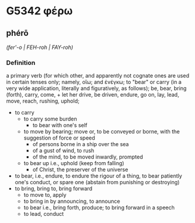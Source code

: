 # G5342 φέρω

## phérō

_(fer'-o | FEH-roh | FAY-roh)_

### Definition

a primary verb (for which other, and apparently not cognate ones are used in certain tenses only; namely, οἴω; and ἐνέγκω; to "bear" or carry (in a very wide application, literally and figuratively, as follows); be, bear, bring (forth), carry, come, + let her drive, be driven, endure, go on, lay, lead, move, reach, rushing, uphold; 

- to carry
  - to carry some burden
    - to bear with one's self
  - to move by bearing; move or, to be conveyed or borne, with the suggestion of force or speed
    - of persons borne in a ship over the sea
    - of a gust of wind, to rush
    - of the mind, to be moved inwardly, prompted
  - to bear up i.e., uphold (keep from falling)
    - of Christ, the preserver of the universe
- to bear, i.e., endure, to endure the rigour of a thing, to bear patiently one's conduct, or spare one (abstain from punishing or destroying)
- to bring, bring to, bring forward
  - to move to, apply
  - to bring in by announcing, to announce
  - to bear i.e., bring forth, produce; to bring forward in a speech
  - to lead, conduct
